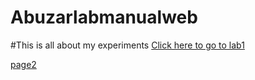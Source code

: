 # Abuzarlabmanualweb
#This is all about my experiments
<a href="https://abuzar7514.github.io/Abuzarlabmanualweb/lab2.html"> Click here to go to lab1<br></a>

<a href="https://abuzar7514.github.io/Abuzarlabmanualweb/lab1.html">page2</a>
